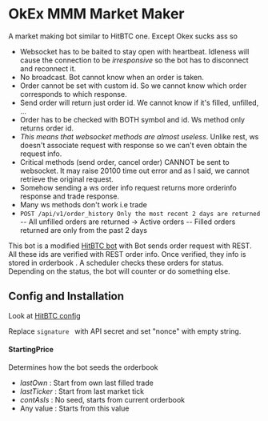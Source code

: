 # OkEx MMM Market Maker

A market making bot similar to HitBTC one. Except Okex sucks ass so
- Websocket has to be baited to stay open with heartbeat. Idleness will cause the connection to be *irresponsive* so the bot has to disconnect and reconnect it.
- No broadcast. Bot cannot know when an order is taken.
- Order cannot be set with custom id. So we cannot know which order corresponds to which response.
- Send order will return just order id. We cannot know if it's filled, unfilled, ...
- Order has to be checked with BOTH symbol and id. Ws method only returns order id.
- *This means that websocket methods are almost useless*. Unlike rest, ws doesn't associate request with response so we can't even obtain the request info.
- Critical methods (send order, cancel order) CANNOT be sent to websocket. It may raise 20100 time out error and as I said, we cannot retrieve the original request.
- Somehow sending a ws order info request returns more orderinfo response and trade response.
- Many ws methods don't work i.e trade
- `POST /api/v1/order_history Only the most recent 2 days are returned`
-- All unfilled orders are returned -> Active orders
-- Filled orders returned are only from the past 2 days


This bot is a modified [HitBTC bot](https://github.com/inmyth/akka-hitbtc-mmm) with
Bot sends order request with REST. All these ids are verified with REST order info.
Once verified, they info is stored in orderbook .
A scheduler checks these orders for status. Depending on the status, the bot will counter or do something else.


## Config and Installation

Look at [HitBTC config](https://github.com/inmyth/akka-hitbtc-mmm)

Replace `signature ` with API secret and set "nonce" with empty string.

#### StartingPrice

Determines how the bot seeds the orderbook

- *lastOwn* : Start from own last filled trade
- *lastTicker* : Start from last market tick
- *contAsIs* : No seed, starts from current orderbook
- Any value : Starts from this value



